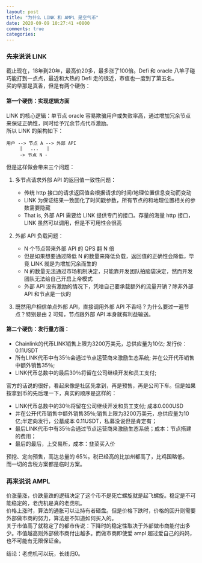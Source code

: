```yaml
---
layout: post
title: "为什么 LINK 和 AMPL 是空气币"
date: 2020-09-09 10:27:41 +0800
comments: true
categories: 
---
```


### 先来说说 LINK

截止现在，18年到20年，最高价20多，最多涨了100倍。Defi 和 oracle 八竿子碰巧能打到一点点，最近和大热的 Defi 走的很近，市值也一度到了第五名。  
买的早那是真香，但是有两个硬伤：  

<!--more-->

#### 第一个硬伤：实现逻辑方面

LINK 的核心逻辑：单节点 oracle 容易欺骗用户或失败率高，通过增加冗余节点来保证正确性，同时给予冗余节点代币激励。  
所以 LINK 的架构如下：  

```
用户 --> 节点 A --> 外部 API
     |   ...   |
     -> 节点 N -
```

但是这样做会带来三个问题：  

1. 多节点请求外部 API 的返回值一致性问题：  
	* 传统 http 接口的请求返回值会根据请求的时间/地理位置信息变动而变动
	* LINK 为保证结果一致固化了时间戳参数，所有节点的和地理位置相关的参数需要隐藏
	* That is, 外部 API 需要给 LINK 提供专门的接口。存量的海量 http 接口，LINK 虽然可以调用，但是不可用性会很高

2. 外部 API 负载问题：
	* N 个节点带来外部 API 的 QPS 翻 N 倍
	* 但是如果想要通过降低 N 的数量来降低负载，返回值的正确性会降低，毕竟 LINK 就是为增加冗余而生的
	* N 的数量无法通过市场机制决定，只能靠开发团队拍脑袋决定，然而开发团队无法给自己开启上帝模式
	* 外部 API 没有激励的情况下，凭啥自己要承载额外的流量开销？除非外部 API 和节点是一伙的

3. 既然用户相信单点外部 API，直接调用外部 API 不香吗？为什么要过一遍节点？特别是由 2 可知，节点跟外部 API 本身就有利益输送。


#### 第二个硬伤：发行量方面：

* Chainlink的代币LINK销售上限为3200万美元，总供应量为10亿; 发行价：0.11USDT
* 所有LINK代币中有35％会通过节点运营商来激励生态系统;
并在公开代币销售中额外销售35％;
* LINK代币总数中的最后30％将留在公司继续开发和员工支付;


官方的话说的很好，看起来像是社区先拿到，再是预售，再是公司下车。但是如果按拿到币的先后理一下，真实的顺序是这样的：  


* LINK代币总数中的30％将留在公司继续开发和员工支付; 成本0.000USD
* 并在公开代币销售中额外销售35％;销售上限为3200万美元，总供应量为10亿;半定向发行，公墓成本 0.11USDT，私募没说但是肯定有；
* 最后LINK代币中有35％会通过节点运营商来激励生态系统；成本：节点搭建的费用；
* 最后的最后，上交易所，成本：韭菜买入价

预挖、定向预售，高达总量的 65%。税已经高的比加州都高了，比鸡国略低。  
而一切的含税方案都是临时方案。  


### 再来说说 AMPL

价涨量涨，价跌量跌的逻辑决定了这个币不是死亡螺旋就是起飞螺旋。稳定是不可能稳定的，老虎机是真的老虎机。  
价格上涨时，算法的通胀可以让持有者砸盘。但是价格下跌时，价格的回升则需要外部做市商的努力，算法是不知道如何买入的。  
关于市值高了就稳定了的都市传说：下降时的稳定性取决于外部做市商能付出多少。市值越高则外部做市商付出越多。而做市商即使爱 ampl 超过爱自己的妈妈，也不可能有无限保证金。  

结论：老虎机可以玩，长线归0。  




